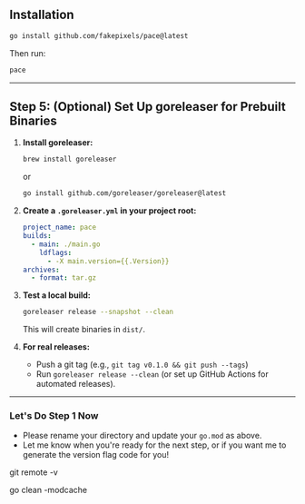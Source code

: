 ## Installation

```sh
go install github.com/fakepixels/pace@latest
```

Then run:

```sh
pace
```

---

## **Step 5: (Optional) Set Up goreleaser for Prebuilt Binaries**

1. **Install goreleaser:**
   ```sh
   brew install goreleaser
   ```
   or
   ```sh
   go install github.com/goreleaser/goreleaser@latest
   ```

2. **Create a `.goreleaser.yml` in your project root:**
   ```yaml
   project_name: pace
   builds:
     - main: ./main.go
       ldflags:
         - -X main.version={{.Version}}
   archives:
     - format: tar.gz
   ```

3. **Test a local build:**
   ```sh
   goreleaser release --snapshot --clean
   ```
   This will create binaries in `dist/`.

4. **For real releases:**  
   - Push a git tag (e.g., `git tag v0.1.0 && git push --tags`)
   - Run `goreleaser release --clean` (or set up GitHub Actions for automated releases).

---

### **Let's Do Step 1 Now**

- Please rename your directory and update your `go.mod` as above.
- Let me know when you're ready for the next step, or if you want me to generate the version flag code for you!

git remote -v

go clean -modcache